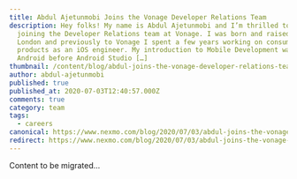 ```yaml
---
title: Abdul Ajetunmobi Joins the Vonage Developer Relations Team
description: Hey folks! My name is Abdul Ajetunmobi and I’m thrilled to be
  joining the Developer Relations team at Vonage. I was born and raised in South
  London and previously to Vonage I spent a few years working on consumer
  products as an iOS engineer. My introduction to Mobile Development was with
  Android before Android Studio […]
thumbnail: /content/blog/abdul-joins-the-vonage-developer-relations-team/Abdul-1.png
author: abdul-ajetunmobi
published: true
published_at: 2020-07-03T12:40:57.000Z
comments: true
category: team
tags:
  - careers
canonical: https://www.nexmo.com/blog/2020/07/03/abdul-joins-the-vonage-developer-relations-team
redirect: https://www.nexmo.com/blog/2020/07/03/abdul-joins-the-vonage-developer-relations-team
---
```


Content to be migrated...
